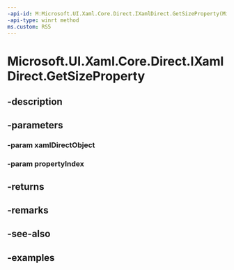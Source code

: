 ```yaml
---
-api-id: M:Microsoft.UI.Xaml.Core.Direct.IXamlDirect.GetSizeProperty(Microsoft.UI.Xaml.Core.Direct.XamlDirectObject,Microsoft.UI.Xaml.Core.Direct.XamlPropertyIndex)
-api-type: winrt method
ms.custom: RS5
---
```


<!-- Method syntax.
public Size IXamlDirect.GetSizeProperty(XamlDirectObject xamlDirectObject, XamlPropertyIndex propertyIndex)
-->

# Microsoft.UI.Xaml.Core.Direct.IXamlDirect.GetSizeProperty

## -description

## -parameters
### -param xamlDirectObject

### -param propertyIndex

## -returns

## -remarks

## -see-also

## -examples


